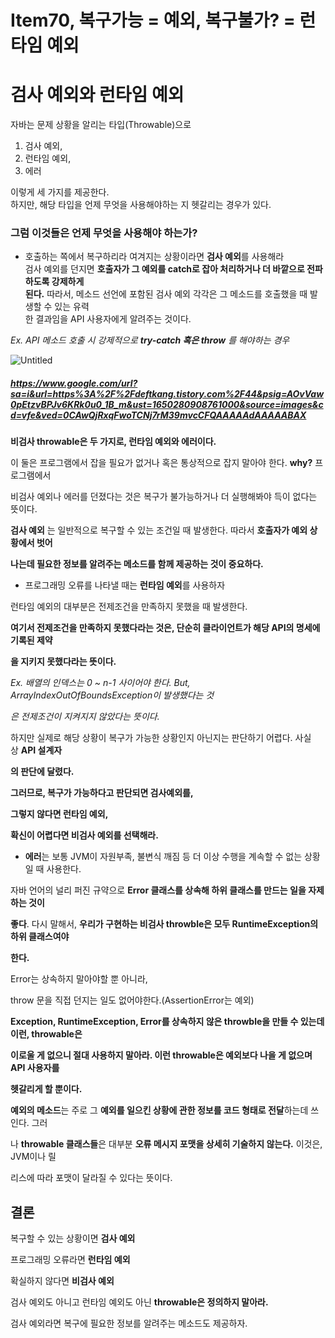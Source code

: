 # Item70, 복구가능 = 예외, 복구불가? = 런타임 예외

# 검사 예외와 런타임 예외

자바는 문제 상황을 알리는 타입(Throwable)으로 

1. 검사 예외, 
2. 런타임 예외, 
3. 에러 

이렇게 세 가지를 제공한다.  
하지만, 해당 타입을 언제 무엇을 사용해야하는 지 헷갈리는 경우가 있다.  

### **그럼 이것들은 언제 무엇을 사용해야 하는가?**

- 호출하는 쪽에서 복구하리라 여겨지는 상황이라면 **검사 예외**를 사용해라  
검사 예외를 던지면 **호출자가 그 예외를 catch로 잡아 처리하거나 더 바깥으로 전파하도록 강제하게**   
**된다.** 따라서, 메소드 선언에 포함된 검사 예외 각각은 그 메소드를 호출했을 때 발생할 수 있는 유력  
한 결과임을 API 사용자에게 알려주는 것이다.   

*Ex. API 메소드 호출 시 강제적으로 **try-catch 혹은 throw** 를 해야하는 경우*

![Untitled](https://user-images.githubusercontent.com/72185011/163791980-d28c2331-933b-4155-bc01-dad3774f77c4.png)
##### https://www.google.com/url?sa=i&url=https%3A%2F%2Fdeftkang.tistory.com%2F44&psig=AOvVaw0pEtzvBPJv6KRk0u0_1B_m&ust=1650280908761000&source=images&cd=vfe&ved=0CAwQjRxqFwoTCNj7rM39mvcCFQAAAAAdAAAAABAX  

**비검사 throwable은 두 가지로, 런타임 예외와 에러이다.**

이 둘은 프로그램에서 잡을 필요가 없거나 혹은 통상적으로 잡지 말아야 한다. **why?** 프로그램에서 

비검사 예외나 에러를 던졌다는 것은 복구가 불가능하거나 더 실행해봐야 득이 없다는 뜻이다.

**검사 예외** 는 일반적으로 복구할 수 있는 조건일 때 발생한다. 따라서 **호출자가 예외 상황에서 벗어**

**나는데 필요한 정보를 알려주는 메소드를 함께 제공하는 것이 중요하다.**

- 프로그래밍 오류를 나타낼 때는 **런타임 예외**를 사용하자

런타임 예외의 대부분은 전제조건을 만족하지 못했을 때 발생한다.

**여기서 전제조건을 만족하지 못했다라는 것은, 단순히 클라이언트가 해당 API의 명세에 기록된 제약**

**을 지키지 못했다라는 뜻이다.**

 

*Ex. 배열의 인덱스는 0 ~ n-1 사이어야 한다. But, ArrayIndexOutOfBoundsException이 발생했다는 것*

*은 전제조건이 지켜지지 않았다는 뜻이다.*

하지만 실제로 해당 상황이 복구가 가능한 상황인지 아닌지는 판단하기 어렵다. 사실상 **API 설계자**

**의 판단에 달렸다.** 

**그러므로, 복구가 가능하다고 판단되면 검사예외를,** 

**그렇지 않다면 런타임 예외,** 

**확신이 어렵다면 비검사 예외를 선택해라.**

- **에러**는 보통 JVM이 자원부족, 불변식 깨짐 등 더 이상 수행을 계속할 수 없는 상황일 때 사용한다.

자바 언어의 널리 퍼진 규약으로 **Error 클래스를 상속해 하위 클래스를 만드는 일을 자제하는 것이** 

**좋다**. 다시 말해서, **우리가 구현하는 비검사 throwble은 모두 RuntimeException의 하위 클래스여야** 

**한다.**

Error는 상속하지 말아야할 뿐 아니라,

throw 문을 직접 던지는 일도 없어야한다.(AssertionError는 예외)

**Exception, RuntimeException, Error를 상속하지 않은 throwble을 만들 수 있는데 이런, throwable은** 

**이로울 게 없으니 절대 사용하지 말아라. 이런 throwable은 예외보다 나을 게 없으며 API 사용자를** 

**헷갈리게 할 뿐이다.**

**예외의 메소드**는 주로 그 **예외를 일으킨 상황에 관한 정보를 코드 형태로 전달**하는데 쓰인다. 그러

나 **throwable 클래스들**은 대부분 **오류 메시지 포맷을 상세히 기술하지 않는다.** 이것은, JVM이나 릴

리스에 따라 포맷이 달라질 수 있다는 뜻이다.

## 결론

복구할 수 있는 상황이면 **검사 예외**

프로그래밍 오류라면 **런타임 예외**

확실하지 않다면 **비검사 예외**

검사 예외도 아니고 런타임 예외도 아닌 **throwable은 정의하지 말아라.**

검사 예외라면 복구에 필요한 정보를 알려주는 메소드도 제공하자.
